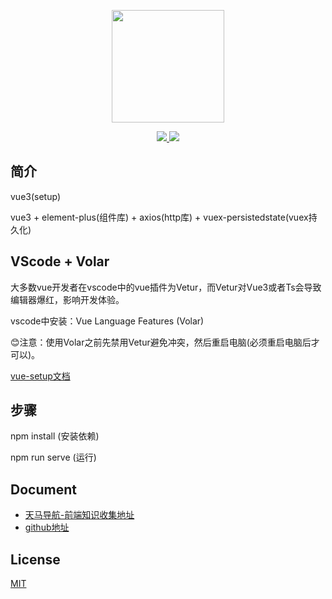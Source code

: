<p align="center">
  <a href="https://github.com/pegasus-1998/vue2-taobao.git" target="_blank">
    <img width="180" src="https://cn.vuejs.org/images/logo.svg">
  </a>
</p>

<p align="center">
  <a href="https://github.com/vuejs/vue">
    <img src="https://img.shields.io/badge/vue-3.0-brightgreen.svg" >
  </a>
  <a href="https://github.com/ElemeFE/element">
    <img src="https://img.shields.io/badge/element--plus-1.x-blue%22">
  </a>
</p>

## 简介

vue3(setup)

vue3 + element-plus(组件库) + axios(http库) + vuex-persistedstate(vuex持久化)

## VScode + Volar

大多数vue开发者在vscode中的vue插件为Vetur，而Vetur对Vue3或者Ts会导致编辑器爆红，影响开发体验。

vscode中安装：Vue Language Features (Volar)

:blush:注意：使用Volar之前先禁用Vetur避免冲突，然后重启电脑(必须重启电脑后才可以)。

[vue-setup文档](https://v3.cn.vuejs.org/api/sfc-spec.html#script-setup)

## 步骤

npm install  (安装依赖)

npm run serve  (运行)

## Document

- [天马导航-前端知识收集地址](http://pgs98.com)
- [github地址](https://github.com/pegasus-1998)

## License

[MIT](https://github.com/pegasus-1998/vue3-setup/blob/master/LICENSE)
